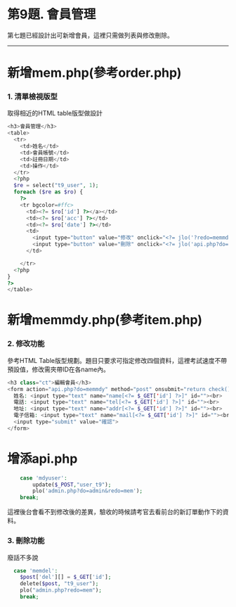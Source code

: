 # 第9題. 會員管理

第七題已經設計出可新增會員，這裡只需做列表與修改刪除。

---

# 新增mem.php\(參考order.php\)

### 1. 清單檢視版型

取得相近的HTML table版型做設計

```php
<h3>會員管理</h3>
<table>
  <tr>
    <td>姓名</td>
    <td>會員帳號</td>
    <td>註冊日期</td>
    <td>操作</td>
  </tr>
  <?php
  $re = select("t9_user", 1);
  foreach ($re as $ro) {
    ?>
    <tr bgcolor=#ffc>
      <td><?= $ro['id'] ?></a></td>
      <td><?= $ro['acc'] ?></td>
      <td><?= $ro['date'] ?></td>
      <td>
        <input type="button" value="修改" onclick="<?= jlo('?redo=memmdy&id=' . $ro['id']) ?>">
        <input type="button" value="刪除" onclick="<?= jlo('api.php?do=memdel&id=' . $ro['id']) ?>">
      </td>

    </tr>
  <?php
}
?>
</table>
```

# 新增memmdy.php\(參考item.php\)

### 2. 修改功能

參考HTML Table版型規劃。題目只要求可指定修改四個資料，這裡考試速度不帶預設值，修改需夾帶ID在各name內。

```php
<h3 class="ct">編輯會員</h3>
<form action="api.php?do=memmdy" method="post" onsubmit="return check()">
  姓名: <input type="text" name="name[<?= $_GET['id'] ?>]" id=""><br>
  電話: <input type="text" name="tel[<?= $_GET['id'] ?>]" id=""><br>
  地址: <input type="text" name="addr[<?= $_GET['id'] ?>]" id=""><br>
  電子信箱: <input type="text" name="mail[<?= $_GET['id'] ?>]" id=""><br>
  <input type="submit" value="確認">
</form>
```

# 增添api.php

```php
    case 'mdyuser':
        update($_POST,"user_t9");
        plo('admin.php?do=admin&redo=mem');
    break;
```

這裡後台會看不到修改後的差異，驗收的時候請考官去看前台的新訂單動作下的資料。

### 3. 刪除功能

廢話不多說

```php
  case 'memdel':
    $post['del'][] = $_GET['id'];
    delete($post, "t9_user");
    plo("admin.php?redo=mem");
    break;
```



